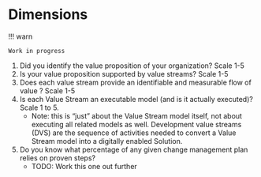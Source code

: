 # Dimensions

!!! warn

    Work in progress

1. Did you identify the value proposition of your organization? Scale 1-5
2. Is your value proposition supported by value streams? Scale 1-5
3. Does each value stream provide an identifiable and measurable 
   flow of value ? Scale 1-5
4. Is each Value Stream an executable model (and is it actually 
   executed)? Scale 1 to 5.
   - Note: this is “just” about the Value Stream model itself, 
     not about executing all related models as well.
     Development value streams (DVS) are the sequence of 
     activities needed to convert a  Value Stream model into a 
     digitally enabled Solution.
5. Do you know what percentage of any given change management plan 
   relies on proven steps?
   - TODO: Work this one out further
